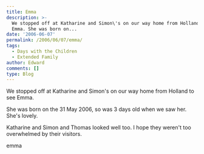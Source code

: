 ```yaml
---
title: Emma
description: >-
  We stopped off at Katharine and Simon\'s on our way home from Holland to see
  Emma. She was born on...
date: '2006-06-07'
permalink: /2006/06/07/emma/
tags:
  - Days with the Children
  - Extended Family
author: Edward
comments: []
type: Blog
---
```


We stopped off at Katharine and Simon\'s on our way home from Holland to
see Emma.

She was born on the 31 May 2006, so was 3 days old when we saw her.
She\'s lovely.

Katharine and Simon and Thomas looked well too. I hope they weren\'t too
overwhelmed by their visitors.

<wpg2>emma</wpg2>

